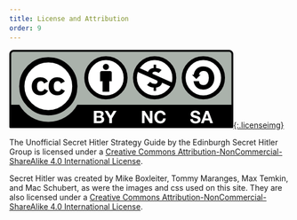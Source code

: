 ```yaml
---
title: License and Attribution
order: 9
---
```

[![Creative Commons Licence](assets/img/by-nc-sa.png){:.licenseimg}](http://creativecommons.org/licenses/by-nc-sa/4.0/)

The Unofficial Secret Hitler Strategy Guide by the Edinburgh Secret Hitler Group is licensed under a [Creative Commons Attribution-NonCommercial-ShareAlike 4.0 International License](http://creativecommons.org/licenses/by-nc-sa/4.0/).

Secret Hitler was created by Mike Boxleiter, Tommy Maranges, Max Temkin, and Mac Schubert, as were the images and css used on this site. They are also licensed under a [Creative Commons Attribution-NonCommercial-ShareAlike 4.0 International License](http://creativecommons.org/licenses/by-nc-sa/4.0/).

